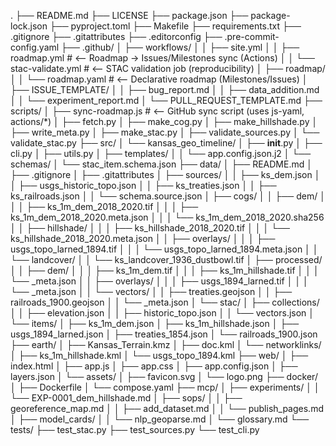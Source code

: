 .
├── README.md
├── LICENSE
├── package.json
├── package-lock.json
├── pyproject.toml
├── Makefile
├── requirements.txt
├── .gitignore
├── .gitattributes
├── .editorconfig
├── .pre-commit-config.yaml
├── .github/
│   ├── workflows/
│   │   ├── site.yml
│   │   ├── roadmap.yml                  # ⟵ Roadmap → Issues/Milestones sync (Actions)
│   │   └── stac-validate.yml            # ⟵ STAC validation job (reproducibility)
│   ├── roadmap/
│   │   └── roadmap.yaml                 # ⟵ Declarative roadmap (Milestones/Issues)
│   ├── ISSUE_TEMPLATE/
│   │   ├── bug_report.md
│   │   ├── data_addition.md
│   │   └── experiment_report.md
│   └── PULL_REQUEST_TEMPLATE.md
├── scripts/
│   ├── sync-roadmap.js                  # ⟵ GitHub sync script (uses js-yaml, actions/*)
│   ├── fetch.py
│   ├── make_cog.py
│   ├── make_hillshade.py
│   ├── write_meta.py
│   ├── make_stac.py
│   ├── validate_sources.py
│   └── validate_stac.py
├── src/
│   └── kansas_geo_timeline/
│       ├── __init__.py
│       ├── cli.py
│       ├── utils.py
│       ├── templates/
│       │   └── app.config.json.j2
│       └── schemas/
│           └── stac_item.schema.json
├── data/
│   ├── README.md
│   ├── .gitignore
│   ├── .gitattributes
│   ├── sources/
│   │   ├── ks_dem.json
│   │   ├── usgs_historic_topo.json
│   │   ├── ks_treaties.json
│   │   ├── ks_railroads.json
│   │   └── schema.source.json
│   ├── cogs/
│   │   ├── dem/
│   │   │   ├── ks_1m_dem_2018_2020.tif
│   │   │   ├── ks_1m_dem_2018_2020.meta.json
│   │   │   └── ks_1m_dem_2018_2020.sha256
│   │   ├── hillshade/
│   │   │   ├── ks_hillshade_2018_2020.tif
│   │   │   └── ks_hillshade_2018_2020.meta.json
│   │   ├── overlays/
│   │   │   ├── usgs_topo_larned_1894.tif
│   │   │   └── usgs_topo_larned_1894.meta.json
│   │   └── landcover/
│   │       └── ks_landcover_1936_dustbowl.tif
│   ├── processed/
│   │   ├── dem/
│   │   │   ├── ks_1m_dem.tif
│   │   │   ├── ks_1m_hillshade.tif
│   │   │   └── _meta.json
│   │   ├── overlays/
│   │   │   ├── usgs_1894_larned.tif
│   │   │   └── _meta.json
│   │   └── vectors/
│   │       ├── treaties.geojson
│   │       ├── railroads_1900.geojson
│   │       └── _meta.json
│   └── stac/
│       ├── collections/
│       │   ├── elevation.json
│       │   ├── historic_topo.json
│       │   └── vectors.json
│       └── items/
│           ├── ks_1m_dem.json
│           ├── ks_1m_hillshade.json
│           ├── usgs_1894_larned.json
│           ├── treaties_1854.json
│           └── railroads_1900.json
├── earth/
│   ├── Kansas_Terrain.kmz
│   ├── doc.kml
│   └── networklinks/
│       ├── ks_1m_hillshade.kml
│       └── usgs_topo_1894.kml
├── web/
│   ├── index.html
│   ├── app.js
│   ├── app.css
│   ├── app.config.json
│   ├── layers.json
│   └── assets/
│       ├── favicon.svg
│       └── logo.png
├── docker/
│   ├── Dockerfile
│   └── compose.yaml
├── mcp/
│   ├── experiments/
│   │   └── EXP-0001_dem_hillshade.md
│   ├── sops/
│   │   ├── georeference_map.md
│   │   ├── add_dataset.md
│   │   └── publish_pages.md
│   ├── model_cards/
│   │   └── nlp_geoparse.md
│   └── glossary.md
└── tests/
    ├── test_stac.py
    ├── test_sources.py
    └── test_cli.py
